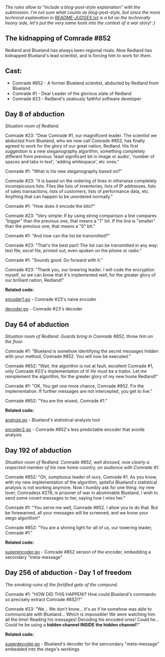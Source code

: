 
*The rules allow to "include a blog-post-style explanation" with the
submission. I'm not sure what counts as blog-post-style, but since the more
technical explanation in [README-JUDGES.txt](../README-JUDGES.html) is a bit on
the technically heavy side, let's put the very same tools into the context of a
war story! :)*

The kidnapping of Comrade #852
------------------------------

Redland and Blueland has always been regional rivals. Now Redland has kidnapped
Blueland's lead scientist, and is forcing him to work for *them*.

Cast:
-----

- Comrade #852 - A former Blueland scientist, abducted by Redland from Blueland
- Comrade #1 - Dear Leader of the glorious state of Redland
- Comrade #23 - Redland's zealously faithful software developer


Day 8 of abduction
------------------

*Situation room of Redland.*

Comrade #23: "Dear Comrade #1, our magnificent leader. The scientist we
abducted from Blueland, who we now call Comrade #852, has finally agreed to
work for the glory of our great nation, Redland. His first suggestion is a
new steganography algorithm, something completely different from previous
'least significant bit in image or audio', 'number of spaces and tabs in text',
'adding whitespace', etc ones."

Comrade #1: "What is his new steganography based on?"

Comrade #23: "It is based on the ordering of lines in otherwise completely
inconspicuous lists. Files like lists of inventories, lists of IP addresses,
lists of sales transactions, lists of customers, lists of performance data,
etc. Anything that can happen to be unordered normally."

Comrade #1: "How does it encode the bits?"

Comrade #23: "Very simple: If by using string comparison a line compares
"bigger" than the previous one, that means a "1" bit. If the line is "smaller"
than the previous one, that means a "0" bit."

Comrade #1: "And how can the list be transmitted?"

Comrade #23: "That's the best part! The list can be transmitted in any way:
text file, excel file, printed out, even spoken on the phone or radio."

Comrade #1: "Sounds good. Go forward with it."

Comrade #23: "Thank you, our towering leader. I will code the encryption
myself, so we can know that it's implemented well, for the greater glory of our
brilliant nation, Redland!"

**Related code:**

[encoder1.go](../submission/1-encoder1/encoder1.go) - Comrade #23's naive encoder

[decoder.go](../submission/0-decoder/decoder.go) - Comrade #23's decoder


Day 64 of abduction
-------------------

*Situation room of Redland. Guards bring in Comrade #852, throw him on the floor.*

Comrade #1: "Blueland is somehow identifying the secret messages hidden with
your method, Comrade #852. You will now be executed."

Comrade #852: "Wait, the algorithm is not at fault, excellent Comrade #1, only
Comrade #23's implementation of it! *He* must be a traitor. Let *me*
reimplement the algorithm, for the greater glory of my new home Redland!"

Comrade #1: "OK, You get one more chance, Comrade #852. Fix the implementation.
If further messages are not intercepted, you get to live."

Comrade #852: "You are the wisest, Comrade #1."

**Related code:**

[analyze.go](../submission/2-analyze/analyze.go) - Blueland's statistical analysis tool

[encoder2.go](../submission/3-encoder2/encoder2.go) - Comrade #852's less predictable encoder that avoids analysis


Day 192 of abduction
--------------------

*Situation room of Redland. Comrade #852, well dressed, now clearly a respected
member of his new home country, on audience with Comrade #1.*

Comrade #852: "Oh, sumptuous leader of ours, Comrade #1. As you know, with my
new implementation of the algorithm, spiteful Blueland's statistical analysis
is not working anymore. Now I humbly ask for one thing: my new lover,
Comradess #278, is prisoner of war in abominable Blueland, I wish to send
some covert messages to her, saying how I miss her."

Comrade #1: "You serve me well, Comrade #852. I allow you to do that. But be
forewarned, all your messages will be screened, and we know your stego
algorithm!"

Comrade #852: "You are a shining light for all of us, our towering leader,
Comrade #1."

**Related code:**

[superencoder.go](../submission/4-superencoder/superencoder.go) - Comrade #852 version of the encoder, embedding a secondary "meta-message"


Day 256 of abduction - Day 1 of freedom
---------------------------------------

*The smoking ruins of the fortified gate of the compund.*

Comrade #1: "HOW DID THIS HAPPEN!? How could Blueland's commando so precisely extract Comrade #852!?"

Comrade #23: "We... We don't know... It's as if he somehow was able to
communicate with Blueland... Which is impossible! We were watching him all the
time! Reading his messages! Decoding his encoded ones! Could he... Could he be
using a **hidden channel INSIDE the hidden channel**?"

**Related code:**

[superdecoder.go](../submission/4-superencoder/superdecoder.go) - Blueland's decoder for the sencondary "meta-message" embedded into the stego's workings

